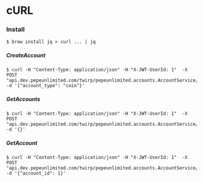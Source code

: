 # cURL

### Install
```$ brew install jq > curl ... | jq```

##### CreateAccount
```
$ curl -H "Content-Type: application/json" -H "X-JWT-UserId: 1"  -X POST "api.dev.pepeunlimited.com/twirp/pepeunlimited.accounts.AccountService/CreateAccount"  -d '{"account_type": "coin"}'
```

##### GetAccounts
```
$ curl -H "Content-Type: application/json" -H "X-JWT-UserId: 1"  -X POST "api.dev.pepeunlimited.com/twirp/pepeunlimited.accounts.AccountService/GetAccounts"  -d '{}'
```

##### GetAccount
```
$ curl -H "Content-Type: application/json" -H "X-JWT-UserId: 1"  -X POST "api.dev.pepeunlimited.com/twirp/pepeunlimited.accounts.AccountService/GetAccount"  -d '{"account_id": 1}'
```
